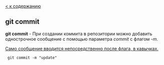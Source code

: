 [< к содержанию](./readme.md)

## git commit 

**git commit** - При создании коммита в репозитории можно добавить однострочное сообщение с помощью параметра *commit* с флагом *-m*. 

<u>Само сообщение вводится непосредственно после флага, в кавычках.</u>

```bash=
 git commit -m "update"
 ```